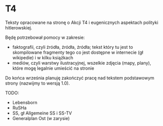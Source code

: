# T4

Teksty opracowane na stronę o Akcji T4 i eugenicznych aspektach polityki hitlerowskiej.

Będę potrzebował pomocy w zakresie:
* faktografii, czyli źródła, źródła, źródła; tekst który tu jest to skompilowane fragmenty tego co jest dostępne w internecie (gł wikipedie) i w kilku książkach
* mediów, czyli warstwy ilustracyjnej, wszelkie zdjęcia (mapy, plany), które mogę legalnie umieścić na stronie

Do końca września planuję zakończyć pracę nad tekstem podstawowym strony (nazwijmy to wersją 1.0).

TODO:
* Lebensborn
* RuSHa
* SS, gł Allgemeine SS i SS-TV
* Generalplan Ost (w zarysie)